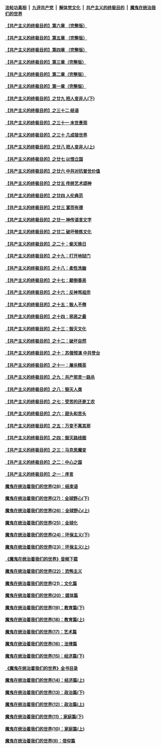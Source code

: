 ####  [法轮功真相](../../../../basic/blob/master/README.md?t=04270031) &nbsp;|&nbsp; [九评共产党](../../../../9ping.md/blob/master/README.md?t=04270031) &nbsp;|&nbsp; [解体党文化](../../../../jtdwh.md/blob/master/README.md?t=04270031)  &nbsp;|&nbsp; [共产主义的终极目的](../../../../gczydzjmd.md/blob/master/README.md?t=04270031) &nbsp;|&nbsp; [魔鬼在统治我们的世界](../../../../mgztzwmdsj.md/blob/master/README.md?t=04270031) 

#### [【共产主义的终极目的】第六章 （完整版）](../pages/nsc422/n11428913.md?t=04270031) 

#### [【共产主义的终极目的】第五章 （完整版）](../pages/nsc422/n11428912.md?t=04270031) 

#### [【共产主义的终极目的】第四章 （完整版）](../pages/nsc422/n11428907.md?t=04270031) 

#### [【共产主义的终极目的】第三章（完整版）](../pages/nsc422/n11428848.md?t=04270031) 

#### [【共产主义的终极目的】第二章（完整版）](../pages/nsc422/n11428831.md?t=04270031) 

#### [【共产主义的终极目的】第一章（完整版）](../pages/nsc422/n11417651.md?t=04270031) 

#### [【共产主义的终极目的】之廿九 把人变非人(下)](../pages/nsc422/n11344140.md?t=04270031) 

#### [【共产主义的终极目的】之三十二 结语](../pages/nsc422/n11360535.md?t=04270031) 

#### [【共产主义的终极目的】之三十一 末世景观](../pages/nsc422/n11351129.md?t=04270031) 

#### [【共产主义的终极目的】之三十 几成狼世界](../pages/nsc422/n11348280.md?t=04270031) 

#### [【共产主义的终极目的】之廿八 把人变非人(上)](../pages/nsc422/n11340492.md?t=04270031) 

#### [【共产主义的终极目的】之廿七 以恨立国](../pages/nsc422/n11336944.md?t=04270031) 

#### [【共产主义的终极目的】之廿六 中共对抗普世价值](../pages/nsc422/n11324785.md?t=04270031) 

#### [【共产主义的终极目的】之廿五 传统艺术颂神](../pages/nsc422/n11296396.md?t=04270031) 

#### [【共产主义的终极目的】之廿四 人伦典范](../pages/nsc422/n11296397.md?t=04270031) 

#### [【共产主义的终极目的】之廿三 富而有德](../pages/nsc422/n11283598.md?t=04270031) 

#### [【共产主义的终极目的】之廿一 神传语言文字](../pages/nsc422/n11263265.md?t=04270031) 

#### [【共产主义的终极目的】之廿二 破坏修炼文化](../pages/nsc422/n11245728.md?t=04270031) 

#### [【共产主义的终极目的】之二十：偷天换日](../pages/nsc422/n11238846.md?t=04270031) 

#### [【共产主义的终极目的】之十九：打开地狱门](../pages/nsc422/n11206376.md?t=04270031) 

#### [【共产主义的终极目的】之十八：柔性洗脑](../pages/nsc422/n11199994.md?t=04270031) 

#### [【共产主义的终极目的】之十七：颠倒善恶](../pages/nsc422/n11179782.md?t=04270031) 

#### [【共产主义的终极目的】之十六：反神骂祖宗](../pages/nsc422/n11166798.md?t=04270031) 

#### [【共产主义的终极目的】之十五：毁人不倦](../pages/nsc422/n11166792.md?t=04270031) 

#### [【共产主义的终极目的】之十四：邪恶之最](../pages/nsc422/n11150249.md?t=04270031) 

#### [【共产主义的终极目的】之十三：毁灭文化](../pages/nsc422/n11135227.md?t=04270031) 

#### [【共产主义的终极目的】之十二：破坏自然](../pages/nsc422/n11135214.md?t=04270031) 

#### [【共产主义的终极目的】之十：苏俄预演 中共登台](../pages/nsc422/n11118424.md?t=04270031) 

#### [【共产主义的终极目的】之十一：屠杀精英](../pages/nsc422/n11118442.md?t=04270031) 

#### [【共产主义的终极目的】之九：共产邪灵一路杀](../pages/nsc422/n11114139.md?t=04270031) 

#### [【共产主义的终极目的】之八：毁灭人类](../pages/nsc422/n11108503.md?t=04270031) 

#### [【共产主义的终极目的】之七：受苦的还是工农](../pages/nsc422/n11101809.md?t=04270031) 

#### [【共产主义的终极目的】之六：甜头和苦头](../pages/nsc422/n11096971.md?t=04270031) 

#### [【共产主义的终极目的】之五：万变不离其邪](../pages/nsc422/n11091285.md?t=04270031) 

#### [【共产主义的终极目的】之四：毁灭路线图](../pages/nsc422/n11086284.md?t=04270031) 

#### [【共产主义的终极目的】之三：马克思魔变](../pages/nsc422/n11061941.md?t=04270031) 

#### [【共产主义的终极目的】之二：中心之国](../pages/nsc422/n11047728.md?t=04270031) 

#### [【共产主义的终极目的】之一：序言](../pages/nsc422/n11086077.md?t=04270031) 

#### [魔鬼在统治着我们的世界(28)：结束语](../pages/nsc422/n10936246.md?t=04270031) 

#### [魔鬼在统治着我们的世界(27)：全球野心(下)](../pages/nsc422/n10928319.md?t=04270031) 

#### [魔鬼在统治着我们的世界(26)：全球野心(上)](../pages/nsc422/n10900318.md?t=04270031) 

#### [魔鬼在统治着我们的世界(25)：全球化](../pages/nsc422/n10788205.md?t=04270031) 

#### [魔鬼在统治着我们的世界(24)：环保主义(下)](../pages/nsc422/n10695307.md?t=04270031) 

#### [魔鬼在统治着我们的世界(23)：环保主义(上)](../pages/nsc422/n10688613.md?t=04270031) 

#### [《魔鬼在统治着我们的世界》音频下载](../pages/nsc422/n10635553.md?t=04270031) 

#### [魔鬼在统治着我们的世界(22)：恐怖主义](../pages/nsc422/n10614727.md?t=04270031) 

#### [魔鬼在统治着我们的世界(21)：文化篇](../pages/nsc422/n10597706.md?t=04270031) 

#### [魔鬼在统治着我们的世界(20)：媒体篇](../pages/nsc422/n10586579.md?t=04270031) 

#### [魔鬼在统治着我们的世界(19)：教育篇(下)](../pages/nsc422/n10564808.md?t=04270031) 

#### [魔鬼在统治着我们的世界(18)：教育篇(上)](../pages/nsc422/n10526970.md?t=04270031) 

#### [魔鬼在统治着我们的世界(17)：艺术篇](../pages/nsc422/n10499093.md?t=04270031) 

#### [魔鬼在统治着我们的世界(16)：法律篇](../pages/nsc422/n10485969.md?t=04270031) 

#### [魔鬼在统治着我们的世界(15)：经济篇(下)](../pages/nsc422/n10469975.md?t=04270031) 

#### [《魔鬼在统治着我们的世界》全书目录](../pages/nsc422/n10464261.md?t=04270031) 

#### [魔鬼在统治着我们的世界(14)：经济篇(上)](../pages/nsc422/n10457370.md?t=04270031) 

#### [魔鬼在统治着我们的世界(13)：政治篇(下)](../pages/nsc422/n10448270.md?t=04270031) 

#### [魔鬼在统治着我们的世界(12)：政治篇(上)](../pages/nsc422/n10444576.md?t=04270031) 

#### [魔鬼在统治着我们的世界(11)：家庭篇(下)](../pages/nsc422/n10440961.md?t=04270031) 

#### [魔鬼在统治着我们的世界(10)：家庭篇(上)](../pages/nsc422/n10435448.md?t=04270031) 

#### [魔鬼在统治着我们的世界(9)：信仰篇](../pages/nsc422/n10432159.md?t=04270031) 

